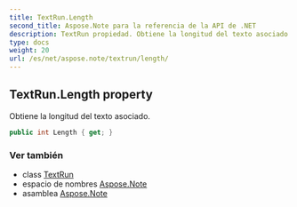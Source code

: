 ```yaml
---
title: TextRun.Length
second_title: Aspose.Note para la referencia de la API de .NET
description: TextRun propiedad. Obtiene la longitud del texto asociado.
type: docs
weight: 20
url: /es/net/aspose.note/textrun/length/
---
```

## TextRun.Length property

Obtiene la longitud del texto asociado.

```csharp
public int Length { get; }
```

### Ver también

* class [TextRun](../)
* espacio de nombres [Aspose.Note](../../textrun/)
* asamblea [Aspose.Note](../../../)


